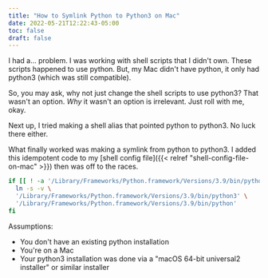 ```yaml
---
title: "How to Symlink Python to Python3 on Mac"
date: 2022-05-21T12:22:43-05:00
toc: false
draft: false
---
```


I had a... problem. I was working with shell scripts that I didn't own. These scripts happened to use python. But, my Mac didn't have python, it only had python3 (which was still compatible).

<!--more-->

So, you may ask, why not just change the shell scripts to use python3? That wasn't an option. _Why_ it wasn't an option is irrelevant. Just roll with me, okay.

Next up, I tried making a shell alias that pointed python to python3. No luck there either.

What finally worked was making a symlink from python to python3. I added this idempotent code to my [shell config file]({{< relref "shell-config-file-on-mac" >}}) then was off to the races.

```sh
if [[ ! -a '/Library/Frameworks/Python.framework/Versions/3.9/bin/python' ]] ; then
  ln -s -v \
  '/Library/Frameworks/Python.framework/Versions/3.9/bin/python3' \
  '/Library/Frameworks/Python.framework/Versions/3.9/bin/python'
fi
```

Assumptions:

- You don't have an existing python installation
- You're on a Mac
- Your python3 installation was done via a "macOS 64-bit universal2 installer" or similar installer

